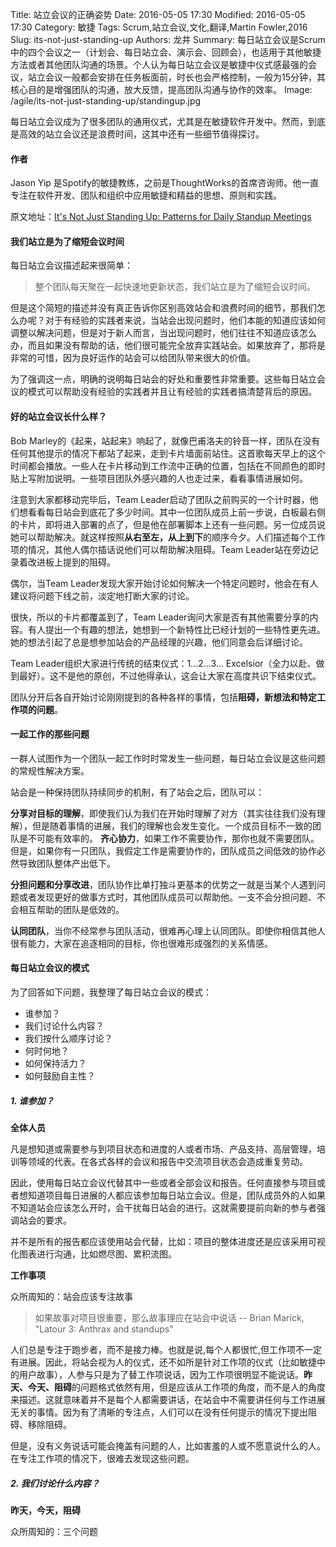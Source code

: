 Title: 站立会议的正确姿势
Date: 2016-05-05 17:30
Modified: 2016-05-05 17:30
Category: 敏捷
Tags: Scrum,站立会议,文化,翻译,Martin Fowler,2016
Slug: its-not-just-standing-up
Authors: 龙井
Summary: 每日站立会议是Scrum中的四个会议之一（计划会、每日站立会、演示会、回顾会），也适用于其他敏捷方法或者其他团队沟通的场景。个人认为每日站立会议是敏捷中仪式感最强的会议，站立会议一般都会安排在任务板面前，时长也会严格控制，一般为15分钟，其核心目的是增强团队的沟通，放大反馈，提高团队沟通与协作的效率。
Image: /agile/its-not-just-standing-up/standingup.jpg


每日站立会议成为了很多团队的通用仪式，尤其是在敏捷软件开发中。然而，到底是高效的站立会议还是浪费时间，这其中还有一些细节值得探讨。

#### 作者
Jason Yip 是Spotify的敏捷教练，之前是ThoughtWorks的首席咨询师。他一直专注在软件开发、团队和组织中应用敏捷和精益的思想、原则和实践。

原文地址：[It's Not Just Standing Up: Patterns for Daily Standup Meetings](http://martinfowler.com/articles/itsNotJustStandingUp.html)

#### 我们站立是为了缩短会议时间
每日站立会议描述起来很简单：
>整个团队每天聚在一起快速地更新状态，我们站立是为了缩短会议时间。

但是这个简短的描述并没有真正告诉你区别高效站会和浪费时间的细节，那我们怎么办呢？对于有经验的实践者来说，当站会出现问题时，他们本能的知道应该如何调整以解决问题，但是对于新人而言，当出现问题时，他们往往不知道应该怎么办，而且如果没有帮助的话，他们很可能完全放弃实践站会。如果放弃了，那将是非常的可惜，因为良好运作的站会可以给团队带来很大的价值。

为了强调这一点，明确的说明每日站会的好处和重要性非常重要。这些每日站立会议的模式可以帮助没有经验的实践者并且让有经验的实践者搞清楚背后的原因。

#### 好的站立会议长什么样？
Bob Marley的《起来，站起来》响起了，就像巴甫洛夫的铃音一样，团队在没有任何其他提示的情况下都站了起来，走到卡片墙面前站住。这首歌每天早上的这个时间都会播放。一些人在卡片移动到工作流中正确的位置，包括在不同颜色的即时贴上写附加说明。一些项目团队外感兴趣的人也走过来，看看事情进展如何。

注意到大家都移动完毕后，Team Leader启动了团队之前购买的一个计时器，他们想看看每日站会到底花了多少时间。其中一位团队成员上前一步说，白板最右侧的卡片，即将进入部署的点了，但是他在部署脚本上还有一些问题。另一位成员说她可以帮助解决。就这样按照**从右至左，从上到下**的顺序今夕。人们描述每个工作项的情况，其他人偶尔插话说他们可以帮助解决阻碍。Team Leader站在旁边记录着改进板上提到的阻碍。

偶尔，当Team Leader发现大家开始讨论如何解决一个特定问题时，他会在有人建议将问题下线之前，淡定地打断大家的讨论。

很快，所以的卡片都覆盖到了，Team Leader询问大家是否有其他需要分享的内容。有人提出一个有趣的想法，她想到一个新特性比已经计划的一些特性更先进。她的想法引起了总是想参加站会的产品经理的兴趣，他们同意会后详细讨论。

Team Leader组织大家进行传统的结束仪式：1...2...3... Excelsior（全力以赴、做到最好）。这不是他的原创，不过他得承认，这会让大家在高度共识下结束仪式。

团队分开后各自开始讨论刚刚提到的各种各样的事情，包括**阻碍，新想法和特定工作项的问题**。

#### 一起工作的那些问题

一群人试图作为一个团队一起工作时时常发生一些问题，每日站立会议是这些问题的常规性解决方案。

站会是一种保持团队持续同步的机制，有了站会之后，团队可以：

**分享对目标的理解**，即使我们认为我们在开始时理解了对方（其实往往我们没有理解），但是随着事情的进展，我们的理解也会发生变化。一个成员目标不一致的团队是不可能有效率的。
**齐心协力**，如果工作不需要协作，那你也就不需要团队。但是，如果你有一只团队，我假定工作是需要协作的，团队成员之间低效的协作必然导致团队整体产出低下。

**分担问题和分享改进**，团队协作比单打独斗更基本的优势之一就是当某个人遇到问题或者发现更好的做事方式时，其他团队成员可以帮助他。一支不会分担问题、不会相互帮助的团队是低效的。

**认同团队**，当你不经常参与团队活动，很难再心理上认同团队。即使你相信其他人很有能力，大家在追逐相同的目标，你也很难形成强烈的关系情感。


#### 每日站立会议的模式

为了回答如下问题，我整理了每日站立会议的模式：

- 谁参加？
- 我们讨论什么内容？
- 我们按什么顺序讨论？
- 何时何地？
- 如何保持活力？
- 如何鼓励自主性？

##### 1. 谁参加？

**全体人员**

凡是想知道或需要参与到项目状态和进度的人或者市场、产品支持、高层管理，培训等领域的代表。在各式各样的会议和报告中交流项目状态会造成重复劳动。

因此，使用每日站立会议代替其中一些或者全部会议和报告。任何直接参与项目或者想知道项目每日进展的人都应该参加每日站立会议。但是，团队成员外的人如果不知道站会应该怎么开时，会干扰每日站会的进行。这就需要提前向新的参与者强调站会的要求。

并不是所有的报告都应该使用站会代替，比如：项目的整体进度还是应该采用可视化图表进行沟通，比如燃尽图、累积流图。

**工作事项**

众所周知的：站会应该专注故事

> 如果故事对项目很重要，那么故事理应在站会中说话 -- Brian Marick, "Latour 3: Anthrax and standups"

人们总是专注于跑步者，而不是接力棒。也就是说,每个人都很忙,但工作项不一定有进展。因此，将站会视为人的仪式，还不如所是针对工作项的仪式（比如敏捷中的用户故事），人参与只是为了替工作项说话，因为工作项很明显不能说话。**昨天、今天、阻碍**的问题格式依然有用，但是应该从工作项的角度，而不是人的角度来描述。这就意味着并不是每个人都需要讲话，在站会中不需要讲任何与工作进展无关的事情。因为有了清晰的专注点，人们可以在没有任何提示的情况下提出阻碍、移除阻碍。

但是，没有义务说话可能会掩盖有问题的人，比如害羞的人或不愿意说什么的人。在专注工作项的情况下，很难去发现这些问题。


##### 2. 我们讨论什么内容？

**昨天，今天，阻碍**

众所周知的：三个问题














